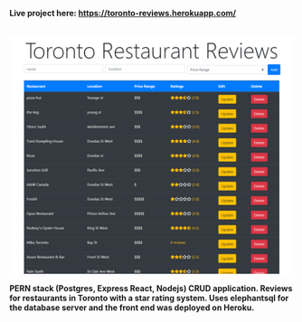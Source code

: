<b>Live project here:<b> https://toronto-reviews.herokuapp.com/
  <br>
    <br>
    <br>
![](torontoreviews.png)

PERN stack (Postgres, Express React, Nodejs) CRUD application. Reviews for restaurants in Toronto with a star rating system. Uses elephantsql for the database server and the front end was deployed on Heroku. 

